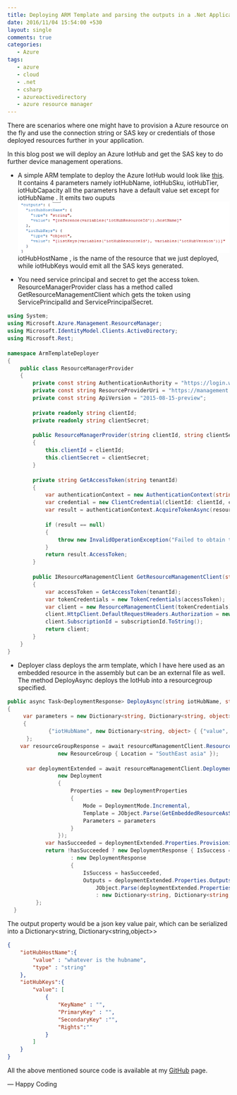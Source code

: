 ```yaml
---
title: Deploying ARM Template and parsing the outputs in a .Net Application
date: 2016/11/04 15:54:00 +530
layout: single
comments: true
categories: 
   - Azure
tags:
   - azure
   - cloud
   - .net
   - csharp
   - azureactivedirectory
   - azure resource manager
---
```


There are scenarios where one might have to provision a Azure resource on the fly and use the connection string or SAS key or credentials of those deployed resources further in your application.

In this blog post we will deploy an Azure IotHub and get the SAS key to do further device management operations.

* A simple ARM template to deploy the Azure IotHub would look like [this](https://github.com/pratapbhaskar/arm-template-deployer/blob/master/ArmTemplateDeployer/iotHubDeploy.json). It contains 4 parameters namely iotHubName, iotHubSku, iotHubTier, iotHubCapacity all the parameters have a default value set except for iotHubName . It emits two ouputs ![](/assets/images/armoutput.png) iotHubHostName , is the name of the resource that we just deployed, while iotHubKeys would emit all the SAS keys generated.
  
* You need service principal and secret to get the access token. ResourceManagerProvider class has a method called GetResourceManagementClient which gets the token using ServicePrincipalId and ServicePrincipalSecret.
  
```csharp
using System;
using Microsoft.Azure.Management.ResourceManager;
using Microsoft.IdentityModel.Clients.ActiveDirectory;
using Microsoft.Rest;
 
namespace ArmTemplateDeployer
{
    public class ResourceManagerProvider
    {
        private const string AuthenticationAuthority = "https://login.windows.net/{0}";
        private const string ResourceProviderUri = "https://management.core.windows.net/";
        private const string ApiVersion = "2015-08-15-preview";
 
        private readonly string clientId;
        private readonly string clientSecret;
 
        public ResourceManagerProvider(string clientId, string clientSecret)
        {
            this.clientId = clientId;
            this.clientSecret = clientSecret;
        }
 
        private string GetAccessToken(string tenantId)
        {
            var authenticationContext = new AuthenticationContext(string.Format(AuthenticationAuthority, tenantId));
            var credential = new ClientCredential(clientId: clientId, clientSecret: clientSecret);
            var result = authenticationContext.AcquireTokenAsync(resource: ResourceProviderUri, clientCredential: credential).Result;
             
            if (result == null)
            {
                throw new InvalidOperationException("Failed to obtain the JWT token");
            }
            return result.AccessToken;
        }
 
        public IResourceManagementClient GetResourceManagementClient(string subscriptionId, string tenantId)
        {
            var accessToken = GetAccessToken(tenantId);
            var tokenCredentials = new TokenCredentials(accessToken);
            var client = new ResourceManagementClient(tokenCredentials);
            client.HttpClient.DefaultRequestHeaders.Authorization = new System.Net.Http.Headers.AuthenticationHeaderValue("Bearer", accessToken);
            client.SubscriptionId = subscriptionId.ToString();
            return client;
        }
    }
}
```

* Deployer class deploys the arm template, which I have here used as an embedded resource in the assembly but can be an external file as well.  The method DeployAsync deploys the IotHub into a resourcegroup specified.
  
```csharp
public async Task<DeploymentResponse> DeployAsync(string iotHubName, string resourceGroupName, string location)
{
     var parameters = new Dictionary<string, Dictionary<string, object>>
     {
             {"iotHubName", new Dictionary<string, object> { {"value", iotHubName} } }
      };
    var resourceGroupResponse = await resourceManagementClient.ResourceGroups.CreateOrUpdateAsync(resourceGroupName,
                new ResourceGroup { Location = "SouthEast asia" });
             
      var deploymentExtended = await resourceManagementClient.Deployments.CreateOrUpdateAsync(resourceGroupName, iotHubName,
                new Deployment
                {
                    Properties = new DeploymentProperties
                    {
                        Mode = DeploymentMode.Incremental,
                        Template = JObject.Parse(GetEmbeddedResourceAsString("iotHubDeploy")),
                        Parameters = parameters
                    }
                });
            var hasSucceeded = deploymentExtended.Properties.ProvisioningState == "Succeeded";
            return !hasSucceeded ? new DeploymentResponse { IsSuccess = hasSucceeded }
                    : new DeploymentResponse
                    {
                        IsSuccess = hasSucceeded,
                        Outputs = deploymentExtended.Properties.Outputs != null ?
                            JObject.Parse(deploymentExtended.Properties.Outputs.ToString()).ToObject<Dictionary<string, Dictionary<string, object>>>()
                            : new Dictionary<string, Dictionary<string, object>>()
         };
  }
```

The output property would be a json key value pair, which can be serialized into a Dictionary<string, Dictionary<string,object>>

```json
{
    "iotHubHostName":{
        "value" : "whatever is the hubname",
        "type" : "string"
    },
    "iotHubKeys":{
        "value": [
            {
                "KeyName" : "",
                "PrimaryKey" : "",
                "SecondaryKey" :"",
                "Rights":""
            }
        ]
    }
}
```

All the above mentioned source code is available at my [GitHub](https://github.com/pratapbhaskar/arm-template-deployer) page.

— Happy Coding

